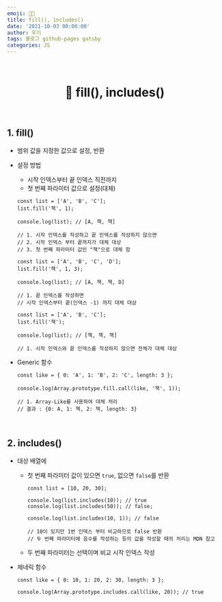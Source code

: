 ```yaml
---
emoji: 👨‍💻
title: fill(), includes()
date: '2021-10-03 00:00:00'
author: 우기
tags: 블로그 github-pages gatsby
categories: JS
---
```


<br>

<h1 align="center">
  👋  fill(), includes()
</h1>

<br>

## 1. fill()

- 범위 값을 지정한 값으로 설정, 반환
- 설정 방법

  - 시작 인덱스부터 끝 인덱스 직전까지
  - 첫 번째 파라미터 값으로 설정(대체)

  ```tsx
  const list = ['A', 'B', 'C'];
  list.fill('책', 1);

  console.log(list); // [A, 책, 책]

  // 1. 시작 인덱스를 작성하고 끝 인덱스를 작성하지 않으면
  // 2. 시작 인덱스 부터 끝까지가 대체 대상
  // 3. 첫 번째 파라미터 값인 "책"으로 대체 함
  ```

  ```tsx
  const list = ['A', 'B', 'C', 'D'];
  list.fill('책', 1, 3);

  console.log(list); // [A, 책, 책, D]

  // 1. 끝 인덱스를 작성하면
  // 시작 인덱스부터 끝(인덱스 -1) 까지 대체 대상
  ```

  ```tsx
  const list = ['A', 'B', 'C'];
  list.fill('책');

  console.log(list); // [책, 책, 책]

  // 1. 시작 인덱스와 끝 인덱스를 작성하지 않으면 전체가 대체 대상
  ```

- Generic 함수

  ```tsx
  const like = { 0: 'A', 1: 'B', 2: 'C', length: 3 };

  console.log(Array.prototype.fill.call(like, '책', 1));

  // 1. Array-Like를 사용하여 대체 처리
  // 결과 : {0: A, 1: 책, 2: 책, length: 3}
  ```

<br>

## 2. includes()

- 대상 배열에

  - 첫 번째 파라미터 값이 있으면 `true`, 없으면 `false`를 반환

    ```tsx
    const list = [10, 20, 30];

    console.log(list.includes(10)); // true
    console.log(list.includes(50)); // false;

    console.log(list.includes(10, 1)); // false

    // 10이 있지만 1번 인덱스 부터 비교하므로 false 반환
    // 두 번째 파라미터에 음수를 작성하는 등의 값을 작성할 때의 처리는 MDN 참고
    ```

  - 두 번째 파라미터는 선택이며 비교 시작 인덱스 작성

- 제네릭 함수

  ```tsx
  const like = { 0: 10, 1: 20, 2: 30, length: 3 };

  console.log(Array.prototype.includes.call(like, 20)); // true
  ```

```toc

```
